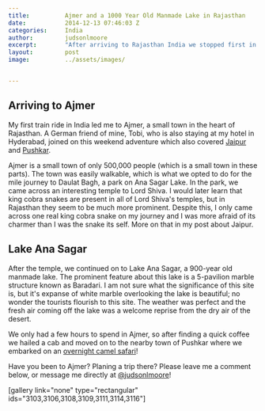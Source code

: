 ```yaml
---
title:			Ajmer and a 1000 Year Old Manmade Lake in Rajasthan
date:			2014-12-13 07:46:03 Z
categories:		India
author:			judsonlmoore
excerpt:		"After arriving to Rajasthan India we stopped first in Ajmer to charge our batteries and see one of the world's oldest manmade structures. "
layout:			post
image:			../assets/images/


---
```


## Arriving to Ajmer

My first train ride in India led me to Ajmer, a small town in the heart of Rajasthan. A German friend of mine, Tobi, who is also staying at my hotel in Hyderabad, joined on this weekend adventure which also covered [Jaipur](https://www.judsonlmoore.com/jaipur/) and [Pushkar](https://www.judsonlmoore.com/pushkar/).

Ajmer is a small town of only 500,000 people (which is a small town in these parts). The town was easily walkable, which is what we opted to do for the mile journey to Daulat Bagh, a park on Ana Sagar Lake. In the park, we came across an interesting temple to Lord Shiva. I would later learn that king cobra snakes are present in all of Lord Shiva's temples, but in Rajasthan they seem to be much more prominent. Despite this, I only came across one real king cobra snake on my journey and I was more afraid of its charmer than I was the snake its self. More on that in my post about Jaipur.

## Lake Ana Sagar

After the temple, we continued on to Lake Ana Sagar, a 900-year old manmade lake. The prominent feature about this lake is a 5-pavilion marble structure known as Baradari. I am not sure what the significance of this site is, but it's expanse of white marble overlooking the lake is beautiful; no wonder the tourists flourish to this site. The weather was perfect and the fresh air coming off the lake was a welcome reprise from the dry air of the desert.

We only had a few hours to spend in Ajmer, so after finding a quick coffee we hailed a cab and moved on to the nearby town of Pushkar where we embarked on an [overnight camel safari](https://www.judsonlmoore.com/pushkar/)!

Have you been to Ajmer? Planing a trip there? Please leave me a comment below, or message me directly at [@judsonlmoore](http://twitter.com/judsonlmoore)!

[gallery link="none" type="rectangular" ids="3103,3106,3108,3109,3111,3114,3116"]

